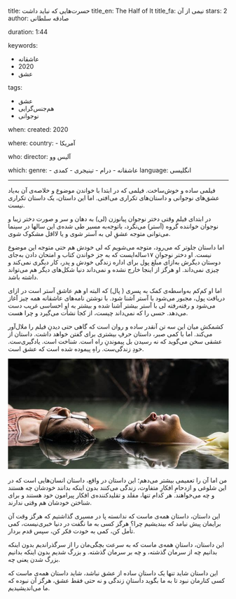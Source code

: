 
title: حسرت‌هایی که نباید داشت
title_en: The Half of It
title_fa: نیمی از آن
stars: 2
author: صادقه سلطانی

duration: 1:44

keywords:
  - عاشقانه
  - 2020
  - عشق

tags:
  - عشق
  - هم‌جنس‌گرایی
  - نوجوانی 

when:
  created: 2020

where:
  country:
    - آمریکا
  
who:
  director:  آلیس وو

which:
  genre:
    - عاشقانه
    - درام
    - تینیجری
    - کمدی
  language: انگلیسی

---

فیلمی ساده و خوش‌ساخت. فیلمی که در ابتدا با خواندن موضوع و خلاصه‌ی آن به‌یاد عشق‌های نوجوانی و داستان‌های تکراری می‌افتی. اما این داستان، یک داستان تکراری نیست.

در ابتدای فیلم وقتی دختر نوجوان پیانوزن (لی) به دهان و سر و صورت دختر زیبا و نوجوان خواننده گروه (آستر) می‌نگرد، باتوجه‌به مسیر طی شده‌ی این سالها در سینما می‌توانی متوجه عشقِ لی به آستر شوی و یا لااقل مشکوک شوی.

اما داستان جلوتر که می‌رود، متوجه می‌شویم که لی خودش هم حتی متوجه این موضوع نیست. او دختر نوجوانِ ۱۷ساله‌ایست که به جز خواندن کتاب و امتحان دادن به‌جای دوستان دیگرش به‌ازای مبلغ پول برای اداره زندگی خودش و پدر، کار دیگری نمی‌کند و چیزی نمی‌داند. او هرگز از اینجا خارج نشده و نمی‌داند دنیا شکل‌های دیگر هم می‌تواند داشته باشد.

اما او کم‌کم به‌واسطه‌ی کمک به پسری ( پال) که البته او هم عاشق آستر است در ازای دریافت پول، مجبور می‌شود با آستر آشنا شود. با نوشتن نامه‌های عاشقانه همه چیز آغاز می‌شود و رفته‌رفته لی با آستر بیشتر آشنا شده و بیشتر به او احساسی غریب دست می‌دهد. حسی را که نمی‌داند چیست، از کجا نشأت می‌گیرد و چرا هست.

کشمکش میان این سه تن آنقدر ساده و روان است که گاهی حتی دیدنِ فیلم را ملال‌آور می‌کند. اما با کمی صبر، داستان حرف‌ِ بیشتری برای گفتن خواهد داشت.
داستان از عشقی سخن می‌گوید که نه رسیدن بل پیموندنِ راه است. شناخت است. یادگیری‌ست. خودِ زندگی‌ست. راهِ پیموده شده است که عشق است.

![](2/a.jpg)

من اما آن را تعمیمی بیشتر می‌دهم؛ این داستان در واقع، داستان انسان‌هایی است که در این شلوغی و ازدحامِ افکارِ متفاوت، زندگی می‌کنند بدون اینکه بدانند خودشان چه هستند و چه می‌خواهند. هر کدام تنها، مقلد و تقلیدکننده‌ی افکار پیرامون خود هستند و برای شناختن خودشان هم وقتی ندارند.

این داستان، داستان همه‌ی ماست که ندانسته پا در مسیری گذاشتیم که هرگز وقت آن برایمان پیش نیامد که بیندیشیم چرا؟ هرگز کسی به ما نگفت در دنیا خبری‌نیست، کمی تأمل کن، کمی به خودت فکر کن، سپس قدم بردار. 

این داستان، داستانِ همه‌ی ماست که به سرعت بچگی‌مان را از سرگذراندیم بدون اینکه بدانیم چه از سرمان گذشته، و چه بر سرمان گذشته. و بزرگ شدیم بدون اینکه بدانیم بزرگ شدن یعنی چه.

این داستان شاید تنها یک داستانِ ساده از عشق نباشد، شاید داستان همه‌ی ماست که کسی کنارمان نبود تا به ما بگوید داستانِ زندگی و نه حتی فقط عشق، هرگز آن نبوده که ما می‌اندیشیدیم.


